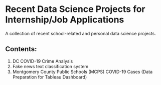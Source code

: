 # Recent Data Science Projects for Internship/Job Applications
A collection of recent school-related and personal data science projects.

## Contents:
1) DC COVID-19 Crime Analysis
2) Fake news text classification system
3) Montgomery County Public Schools (MCPS) COVID-19 Cases (Data Preparation for Tableau Dashboard)
